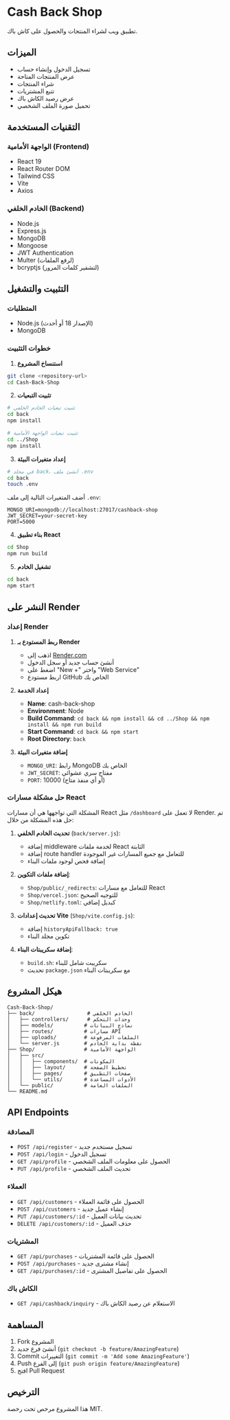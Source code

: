 # Cash Back Shop

تطبيق ويب لشراء المنتجات والحصول على كاش باك.

## الميزات

- تسجيل الدخول وإنشاء حساب
- عرض المنتجات المتاحة
- شراء المنتجات
- تتبع المشتريات
- عرض رصيد الكاش باك
- تحميل صورة الملف الشخصي

## التقنيات المستخدمة

### الواجهة الأمامية (Frontend)
- React 19
- React Router DOM
- Tailwind CSS
- Vite
- Axios

### الخادم الخلفي (Backend)
- Node.js
- Express.js
- MongoDB
- Mongoose
- JWT Authentication
- Multer (لرفع الملفات)
- bcryptjs (لتشفير كلمات المرور)

## التثبيت والتشغيل

### المتطلبات
- Node.js (الإصدار 18 أو أحدث)
- MongoDB

### خطوات التثبيت

1. **استنساخ المشروع**
```bash
git clone <repository-url>
cd Cash-Back-Shop
```

2. **تثبيت التبعيات**
```bash
# تثبيت تبعيات الخادم الخلفي
cd back
npm install

# تثبيت تبعيات الواجهة الأمامية
cd ../Shop
npm install
```

3. **إعداد متغيرات البيئة**
```bash
# في مجلد back، أنشئ ملف .env
cd back
touch .env
```

أضف المتغيرات التالية إلى ملف `.env`:
```
MONGO_URI=mongodb://localhost:27017/cashback-shop
JWT_SECRET=your-secret-key
PORT=5000
```

4. **بناء تطبيق React**
```bash
cd Shop
npm run build
```

5. **تشغيل الخادم**
```bash
cd back
npm start
```

## النشر على Render

### إعداد Render

1. **ربط المستودع بـ Render**
   - اذهب إلى [Render.com](https://render.com)
   - أنشئ حساب جديد أو سجل الدخول
   - اضغط على "New +" واختر "Web Service"
   - اربط مستودع GitHub الخاص بك

2. **إعداد الخدمة**
   - **Name**: cash-back-shop
   - **Environment**: Node
   - **Build Command**: `cd back && npm install && cd ../Shop && npm install && npm run build`
   - **Start Command**: `cd back && npm start`
   - **Root Directory**: `back`

3. **إضافة متغيرات البيئة**
   - `MONGO_URI`: رابط MongoDB الخاص بك
   - `JWT_SECRET`: مفتاح سري عشوائي
   - `PORT`: 10000 (أو أي منفذ متاح)

### حل مشكلة مسارات React

المشكلة التي تواجهها هي أن مسارات React مثل `/dashboard` لا تعمل على Render. تم حل هذه المشكلة من خلال:

1. **تحديث الخادم الخلفي** (`back/server.js`):
   - إضافة middleware لخدمة ملفات React الثابتة
   - إضافة route handler للتعامل مع جميع المسارات غير الموجودة
   - إضافة فحص لوجود ملفات البناء

2. **إضافة ملفات التكوين**:
   - `Shop/public/_redirects`: للتعامل مع مسارات React
   - `Shop/vercel.json`: للتوجيه الصحيح
   - `Shop/netlify.toml`: كبديل إضافي

3. **تحديث إعدادات Vite** (`Shop/vite.config.js`):
   - إضافة `historyApiFallback: true`
   - تكوين مجلد البناء

4. **إضافة سكريبتات البناء**:
   - `build.sh`: سكريبت شامل للبناء
   - تحديث `package.json` مع سكريبتات البناء

## هيكل المشروع

```
Cash-Back-Shop/
├── back/                 # الخادم الخلفي
│   ├── controllers/      # وحدات التحكم
│   ├── models/          # نماذج البيانات
│   ├── routes/          # مسارات API
│   ├── uploads/         # الملفات المرفوعة
│   └── server.js        # نقطة بداية الخادم
├── Shop/                # الواجهة الأمامية
│   ├── src/
│   │   ├── components/  # المكونات
│   │   ├── layout/      # تخطيط الصفحة
│   │   ├── pages/       # صفحات التطبيق
│   │   └── utils/       # الأدوات المساعدة
│   └── public/          # الملفات العامة
└── README.md
```

## API Endpoints

### المصادقة
- `POST /api/register` - تسجيل مستخدم جديد
- `POST /api/login` - تسجيل الدخول
- `GET /api/profile` - الحصول على معلومات الملف الشخصي
- `PUT /api/profile` - تحديث الملف الشخصي

### العملاء
- `GET /api/customers` - الحصول على قائمة العملاء
- `POST /api/customers` - إنشاء عميل جديد
- `PUT /api/customers/:id` - تحديث بيانات العميل
- `DELETE /api/customers/:id` - حذف العميل

### المشتريات
- `GET /api/purchases` - الحصول على قائمة المشتريات
- `POST /api/purchases` - إنشاء مشترى جديد
- `GET /api/purchases/:id` - الحصول على تفاصيل المشترى

### الكاش باك
- `GET /api/cashback/inquiry` - الاستعلام عن رصيد الكاش باك

## المساهمة

1. Fork المشروع
2. أنشئ فرع جديد (`git checkout -b feature/AmazingFeature`)
3. Commit التغييرات (`git commit -m 'Add some AmazingFeature'`)
4. Push إلى الفرع (`git push origin feature/AmazingFeature`)
5. افتح Pull Request

## الترخيص

هذا المشروع مرخص تحت رخصة MIT.